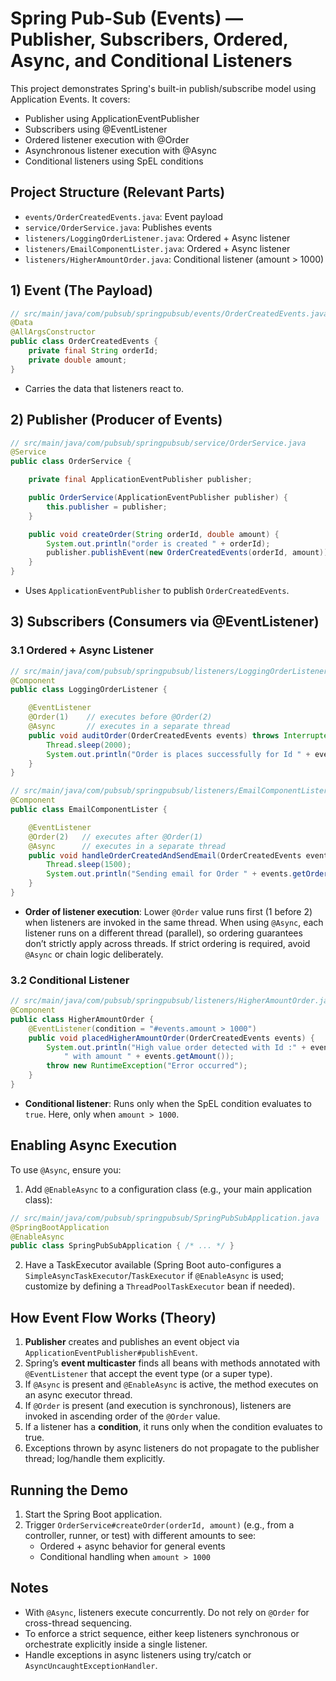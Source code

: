 # Spring Pub-Sub (Events) — Publisher, Subscribers, Ordered, Async, and Conditional Listeners

This project demonstrates Spring's built-in publish/subscribe model using Application Events. It covers:

- Publisher using ApplicationEventPublisher
- Subscribers using @EventListener
- Ordered listener execution with @Order
- Asynchronous listener execution with @Async
- Conditional listeners using SpEL conditions

## Project Structure (Relevant Parts)

- `events/OrderCreatedEvents.java`: Event payload
- `service/OrderService.java`: Publishes events
- `listeners/LoggingOrderListener.java`: Ordered + Async listener
- `listeners/EmailComponentLister.java`: Ordered + Async listener
- `listeners/HigherAmountOrder.java`: Conditional listener (amount > 1000)

## 1) Event (The Payload)

```java
// src/main/java/com/pubsub/springpubsub/events/OrderCreatedEvents.java
@Data
@AllArgsConstructor
public class OrderCreatedEvents {
    private final String orderId;
    private double amount;
}
```

- Carries the data that listeners react to.

## 2) Publisher (Producer of Events)

```java
// src/main/java/com/pubsub/springpubsub/service/OrderService.java
@Service
public class OrderService {

    private final ApplicationEventPublisher publisher;

    public OrderService(ApplicationEventPublisher publisher) {
        this.publisher = publisher;
    }

    public void createOrder(String orderId, double amount) {
        System.out.println("order is created " + orderId);
        publisher.publishEvent(new OrderCreatedEvents(orderId, amount));
    }
}
```

- Uses `ApplicationEventPublisher` to publish `OrderCreatedEvents`.

## 3) Subscribers (Consumers via @EventListener)

### 3.1 Ordered + Async Listener

```java
// src/main/java/com/pubsub/springpubsub/listeners/LoggingOrderListener.java
@Component
public class LoggingOrderListener {

    @EventListener
    @Order(1)    // executes before @Order(2)
    @Async       // executes in a separate thread
    public void auditOrder(OrderCreatedEvents events) throws InterruptedException {
        Thread.sleep(2000);
        System.out.println("Order is places successfully for Id " + events.getOrderId());
    }
}
```

```java
// src/main/java/com/pubsub/springpubsub/listeners/EmailComponentLister.java
@Component
public class EmailComponentLister {

    @EventListener
    @Order(2)   // executes after @Order(1)
    @Async      // executes in a separate thread
    public void handleOrderCreatedAndSendEmail(OrderCreatedEvents events) throws InterruptedException {
        Thread.sleep(1500);
        System.out.println("Sending email for Order " + events.getOrderId() + " with price ");
    }
}
```

- **Order of listener execution**: Lower `@Order` value runs first (1 before 2) when listeners are invoked in the same thread. When using `@Async`, each listener runs on a different thread (parallel), so ordering guarantees don’t strictly apply across threads. If strict ordering is required, avoid `@Async` or chain logic deliberately.

### 3.2 Conditional Listener

```java
// src/main/java/com/pubsub/springpubsub/listeners/HigherAmountOrder.java
@Component
public class HigherAmountOrder {
    @EventListener(condition = "#events.amount > 1000")
    public void placedHigherAmountOrder(OrderCreatedEvents events) {
        System.out.println("High value order detected with Id :" + events.getOrderId() +
            " with amount " + events.getAmount());
        throw new RuntimeException("Error occurred");
    }
}
```

- **Conditional listener**: Runs only when the SpEL condition evaluates to `true`. Here, only when `amount > 1000`.

## Enabling Async Execution

To use `@Async`, ensure you:

1. Add `@EnableAsync` to a configuration class (e.g., your main application class):

```java
// src/main/java/com/pubsub/springpubsub/SpringPubSubApplication.java
@SpringBootApplication
@EnableAsync
public class SpringPubSubApplication { /* ... */ }
```

2. Have a TaskExecutor available (Spring Boot auto-configures a `SimpleAsyncTaskExecutor`/`TaskExecutor` if `@EnableAsync` is used; customize by defining a `ThreadPoolTaskExecutor` bean if needed).

## How Event Flow Works (Theory)

1. **Publisher** creates and publishes an event object via `ApplicationEventPublisher#publishEvent`.
2. Spring’s **event multicaster** finds all beans with methods annotated with `@EventListener` that accept the event type (or a super type).
3. If `@Async` is present and `@EnableAsync` is active, the method executes on an async executor thread.
4. If `@Order` is present (and execution is synchronous), listeners are invoked in ascending order of the `@Order` value.
5. If a listener has a **condition**, it runs only when the condition evaluates to true.
6. Exceptions thrown by async listeners do not propagate to the publisher thread; log/handle them explicitly.

## Running the Demo

1. Start the Spring Boot application.
2. Trigger `OrderService#createOrder(orderId, amount)` (e.g., from a controller, runner, or test) with different amounts to see:
   - Ordered + async behavior for general events
   - Conditional handling when `amount > 1000`

## Notes

- With `@Async`, listeners execute concurrently. Do not rely on `@Order` for cross-thread sequencing.
- To enforce a strict sequence, either keep listeners synchronous or orchestrate explicitly inside a single listener.
- Handle exceptions in async listeners using try/catch or `AsyncUncaughtExceptionHandler`.